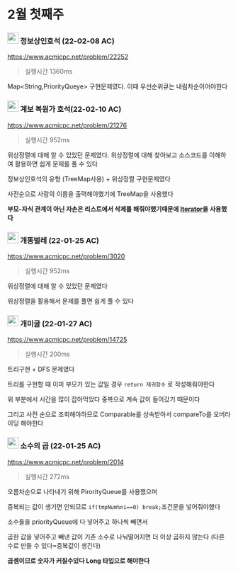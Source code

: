 # 2월 첫째주



###  <img src ="https://d2gd6pc034wcta.cloudfront.net/tier/11.svg" width="25"> 정보상인호석 (22-02-08 AC)

https://www.acmicpc.net/problem/22252

> 실행시간 1360ms



Map<String,PriorityQueye> 구현문제였다. 이때 우선순위큐는 내림차순이어야한다



### <img src ="https://d2gd6pc034wcta.cloudfront.net/tier/13.svg" width="25"> 계보 복원가 호석(22-02-10 AC)

https://www.acmicpc.net/problem/21276

> 실행시간 952ms

위상정렬에 대해 알 수 있었던 문제였다. 위상정렬에 대해 찾아보고 소스코드를 이해하여 활용하면 쉽게 문제를 풀 수 있다

정보상인호석의 유형 (TreeMap사용) + 위상정렬 구현문제였다

사전순으로 사람의 이름을 출력해야했기에 TreeMap을 사용했다 

**부모-자식 관계이 아닌 자손은 리스트에서 삭제를 해줘야했기때문에 <u>Iterator</u>을 사용했다**



### <img src ="https://d2gd6pc034wcta.cloudfront.net/tier/11.svg" width="25"> 개똥벌레 (22-01-25 AC)

https://www.acmicpc.net/problem/3020

> 실행시간 952ms

위상정렬에 대해 알 수 있었던 문제였다

위상정렬을 활용해서 문제를 풀면 쉽게 풀 수 있다 





### <img src ="https://d2gd6pc034wcta.cloudfront.net/tier/14.svg" width="25"> 개미굴 (22-01-27 AC)

https://www.acmicpc.net/problem/14725

> 실행시간 200ms

트리구현 + DFS 문제였다

트리를 구현할 때 이미 부모가 있는 값일 경우 `return 재귀함수` 로 작성해줘야한다

위 부분에서 시간을 많이 잡아먹었다 중복으로 계속 값이 들어갔기 때문이다 

그리고 사전 순으로 조회해야하므로 Comparable를 상속받아서 compareTo를 오버라이딩 해야한다





### <img src ="https://d2gd6pc034wcta.cloudfront.net/tier/15.svg" width="25"> 소수의 곱 (22-01-25 AC)

https://www.acmicpc.net/problem/2014

> 실행시간 272ms

오름차순으로 나타내기 위해 PirorityQueue를 사용했으며 

중복되는 값이 생기면 안되므로 ` if(tmpNum%ni==0) break; `조건문을 넣어줘야했다

소수들을 priorityQueue에 다 넣어주고 하나씩 빼면서 

곱한 값을 넣어주고 빼낸 값이 기존 소수로 나눠떨어지면 더 이상 곱하지 않는다 (다른 수로 만들 수 있다=중복값이 생긴다)

**곱셈이므로 숫자가 커질수있다 Long 타입으로 해야한다**



